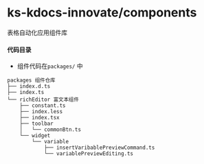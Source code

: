 # ks-kdocs-innovate/components

表格自动化应用组件库

#### 代码目录
- 组件代码在`packages/` 中
```
packages 组件仓库
├── index.d.ts
├── index.ts
└── richEditor 富文本组件
    ├── constant.ts
    ├── index.less
    ├── index.tsx
    ├── toolbar
    │   └── commonBtn.ts
    └── widget
        └── variable
            ├── insertVaribablePreviewCommand.ts
            └── variablePreviewEditing.ts
```



